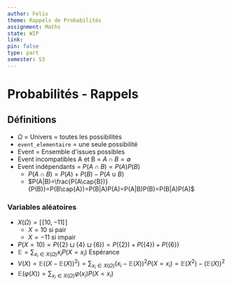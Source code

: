 ```yaml
---
author: Felix
theme: Rappels de Probabilités
assignment: Maths
state: WIP
link: 
pin: false
type: part
semester: S3
---
```

# Probabilités - Rappels

## Définitions

+ $\Omega$ = Univers = toutes les possibilités
+ `event_elementaire` = une seule possibilité
+ Event = Ensemble d'issues possibles
+ Event incompatibles  A et B = $A\cap{B}=\emptyset$
+ Event indépendants = $P(A\cap{B})=P(A)P(B)$
	+ $P(A\cap{B})=P(A)+P(B)-P(A\cup{B})$
	+ $P(A|B)=\frac{P(A\cap{B})}{P(B)}=P(B\cap{A})=P(B|A)P(A)=P(A|B)P(B)=P(B|A)P(A)$
### Variables aléatoires
+ $X(\Omega)=[\![10, -11]\!]$ 
	+ $X=10$ si pair
	+ $X=-11$ si impair
+ $P(X=10)=P(\{2\}\sqcup\{4\}\sqcup\{6\})=P(\{2\})+P(\{4\})+P(\{6\})$
+ $\mathbb{E}=\displaystyle\sum_{x_i\in{X(\Omega)}}x_iP(X=x_i)$ Espérance
+ $V(X)=\mathbb{E}((X-\mathbb{E}(X))^2)=\displaystyle\sum_{x_i\in{X(\Omega)}}(x_i-\mathbb{E}(X))^2P(X=x_i)=\mathbb{E}(X^2)-(\mathbb{E}(X))^2$
+ $\mathbb{E}(\varphi(X))=\displaystyle\sum_{x_i\in{X(\Omega)}}\varphi(x_i)P(X=x_i)$
